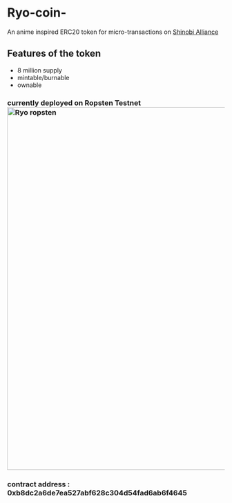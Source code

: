 # Ryo-coin-
An anime inspired ERC20 token for micro-transactions on [Shinobi Alliance](www.shinobi-alliance.com)

## Features of the token 
- 8 million supply 
- mintable/burnable
- ownable 


### currently deployed on Ropsten Testnet <img width="840" alt="Ryo ropsten" src="https://user-images.githubusercontent.com/92823408/179923597-acf89eb9-56ed-4c3e-a089-8b4c77c5625f.PNG">



### contract address : 0xb8dc2a6de7ea527abf628c304d54fad6ab6f4645


